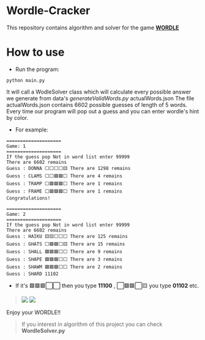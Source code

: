 # Wordle-Cracker
This repository contains algorithm and solver for the game **[WORDLE](https://www.powerlanguage.co.uk/wordle/)**

# How to use
* Run the program:
```
python main.py
```

It will call a WodleSolver class which will calculate every possible answer we generate from data's *generateValidWords.py* actualWords.json
The file actualWords.json contains 6602 possible guesses of length of 5 words.
Every time our program will pop out a guess and you can enter wordle's hint by color.

* For example:
```
====================
Game: 1
====================
If the guess pop Not in word list enter 99999
There are 6602 remains
Guess : DONNA ⬜️⬜️⬜️⬜️🟨 There are 1298 remains
Guess : CLAMS ⬜️⬜️🟩️🟩️⬜️ There are 4 remains
Guess : TRAMP ⬜️🟩️🟩️🟩️⬜️ There are 1 remains
Guess : FRAME ⬜️🟩️🟩️🟩️⬜️ There are 1 remains
Congratulations!

====================
Game: 2
====================
If the guess pop Not in word list enter 99999
There are 6602 remains
Guess : HAIKU 🟨🟨⬜️⬜️⬜️ There are 125 remains
Guess : GHATS ⬜️🟩️🟩️⬜️🟨 There are 15 remains
Guess : SHALL 🟩️🟩️🟩️⬜️⬜️ There are 9 remains
Guess : SHAPE 🟩️🟩️🟩️⬜️⬜️ There are 3 remains
Guess : SHAWM 🟩️🟩️🟩️⬜️⬜️ There are 2 remains
Guess : SHARD 11102
```
* If it's 🟩️🟩️🟩️⬜️⬜️ then you type **11100** , ⬜️🟩️🟩️⬜️🟨 you type **01102** etc.
> ![](https://i.imgur.com/oGuokkD.png)
> ![](https://i.imgur.com/AXPpA0Y.png)




Enjoy your WORDLE!!

> If you interest in algorithm of this project you can check **WordleSolver.py**
